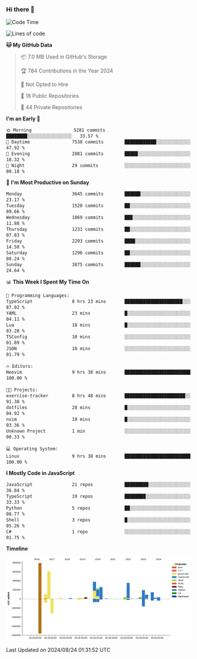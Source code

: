 ### Hi there 👋

<!--
**Clumsy-Coder/Clumsy-Coder** is a ✨ _special_ ✨ repository because its `README.md` (this file) appears on your GitHub profile.

Here are some ideas to get you started:

- 🔭 I’m currently working on ...
- 🌱 I’m currently learning ...
- 👯 I’m looking to collaborate on ...
- 🤔 I’m looking for help with ...
- 💬 Ask me about ...
- 📫 How to reach me: ...
- 😄 Pronouns: ...
- ⚡ Fun fact: ...
-->

<!-- anmol098/waka-readme-stats -->
<!--START_SECTION:waka-->
![Code Time](http://img.shields.io/badge/Code%20Time-869%20hrs%2011%20mins-blue)

![Lines of code](https://img.shields.io/badge/From%20Hello%20World%20I%27ve%20Written-3.4%20million%20lines%20of%20code-blue)

**🐱 My GitHub Data** 

> 📦 7.0 MB Used in GitHub's Storage 
 > 
> 🏆 784 Contributions in the Year 2024
 > 
> 🚫 Not Opted to Hire
 > 
> 📜 18 Public Repositories 
 > 
> 🔑 44 Private Repositories 
 > 
**I'm an Early 🐤** 

```text
🌞 Morning                5281 commits        ████████░░░░░░░░░░░░░░░░░   33.57 % 
🌆 Daytime                7538 commits        ████████████░░░░░░░░░░░░░   47.92 % 
🌃 Evening                2881 commits        █████░░░░░░░░░░░░░░░░░░░░   18.32 % 
🌙 Night                  29 commits          ░░░░░░░░░░░░░░░░░░░░░░░░░   00.18 % 
```
📅 **I'm Most Productive on Sunday** 

```text
Monday                   3645 commits        ██████░░░░░░░░░░░░░░░░░░░   23.17 % 
Tuesday                  1520 commits        ██░░░░░░░░░░░░░░░░░░░░░░░   09.66 % 
Wednesday                1869 commits        ███░░░░░░░░░░░░░░░░░░░░░░   11.88 % 
Thursday                 1231 commits        ██░░░░░░░░░░░░░░░░░░░░░░░   07.83 % 
Friday                   2293 commits        ████░░░░░░░░░░░░░░░░░░░░░   14.58 % 
Saturday                 1296 commits        ██░░░░░░░░░░░░░░░░░░░░░░░   08.24 % 
Sunday                   3875 commits        ██████░░░░░░░░░░░░░░░░░░░   24.64 % 
```


📊 **This Week I Spent My Time On** 

```text
💬 Programming Languages: 
TypeScript               8 hrs 23 mins       ██████████████████████░░░   87.02 % 
YAML                     23 mins             █░░░░░░░░░░░░░░░░░░░░░░░░   04.11 % 
Lua                      18 mins             █░░░░░░░░░░░░░░░░░░░░░░░░   03.28 % 
TSConfig                 10 mins             ░░░░░░░░░░░░░░░░░░░░░░░░░   01.89 % 
JSON                     10 mins             ░░░░░░░░░░░░░░░░░░░░░░░░░   01.79 % 

🔥 Editors: 
Neovim                   9 hrs 38 mins       █████████████████████████   100.00 % 

🐱‍💻 Projects: 
exercise-tracker         8 hrs 48 mins       ███████████████████████░░   91.38 % 
dotfiles                 28 mins             █░░░░░░░░░░░░░░░░░░░░░░░░   04.92 % 
nvim                     19 mins             █░░░░░░░░░░░░░░░░░░░░░░░░   03.36 % 
Unknown Project          1 min               ░░░░░░░░░░░░░░░░░░░░░░░░░   00.33 % 

💻 Operating System: 
Linux                    9 hrs 38 mins       █████████████████████████   100.00 % 
```

**I Mostly Code in JavaScript** 

```text
JavaScript               21 repos            █████████░░░░░░░░░░░░░░░░   36.84 % 
TypeScript               19 repos            ████████░░░░░░░░░░░░░░░░░   33.33 % 
Python                   5 repos             ██░░░░░░░░░░░░░░░░░░░░░░░   08.77 % 
Shell                    3 repos             █░░░░░░░░░░░░░░░░░░░░░░░░   05.26 % 
C#                       1 repo              ░░░░░░░░░░░░░░░░░░░░░░░░░   01.75 % 
```



**Timeline**

![Lines of Code chart](https://raw.githubusercontent.com/Clumsy-Coder/Clumsy-Coder/main/assets/bar_graph.png)


 Last Updated on 2024/08/24 01:31:52 UTC
<!--END_SECTION:waka-->
